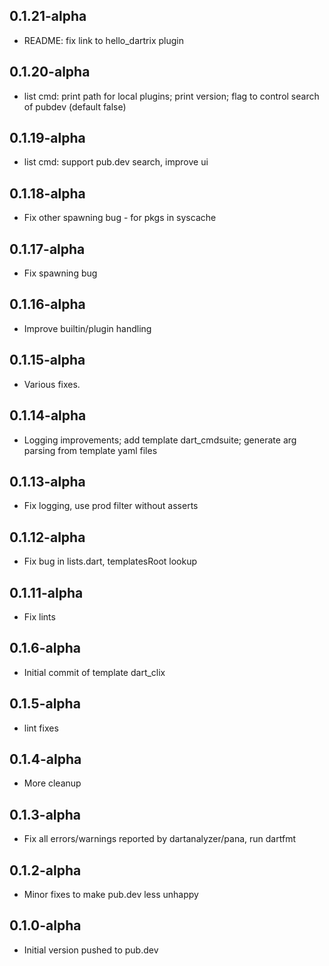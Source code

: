 ## 0.1.21-alpha

- README: fix link to hello_dartrix plugin

## 0.1.20-alpha

- list cmd: print path for local plugins; print version; flag to control search of pubdev (default false)

## 0.1.19-alpha

- list cmd: support pub.dev search, improve ui

## 0.1.18-alpha

- Fix other spawning bug - for pkgs in syscache

## 0.1.17-alpha

- Fix spawning bug

## 0.1.16-alpha

- Improve builtin/plugin handling

## 0.1.15-alpha

- Various fixes.

## 0.1.14-alpha

- Logging improvements; add template dart_cmdsuite; generate arg parsing from template yaml files

## 0.1.13-alpha

- Fix logging, use prod filter without asserts

## 0.1.12-alpha

- Fix bug in lists.dart, templatesRoot lookup

## 0.1.11-alpha

- Fix lints

## 0.1.6-alpha

- Initial commit of template dart_clix

## 0.1.5-alpha

- lint fixes

## 0.1.4-alpha

- More cleanup

## 0.1.3-alpha

- Fix all errors/warnings reported by dartanalyzer/pana, run dartfmt

## 0.1.2-alpha

- Minor fixes to make pub.dev less unhappy

## 0.1.0-alpha

- Initial version pushed to pub.dev
